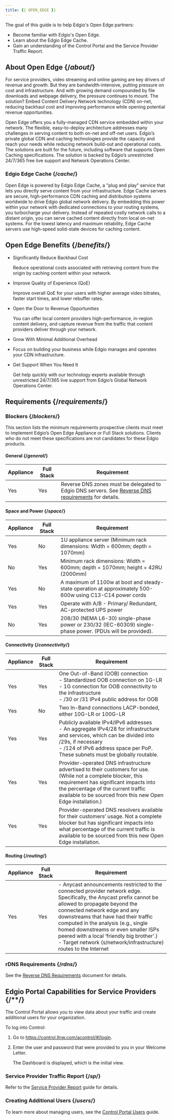 ```yaml
---
title: {{ OPEN_EDGE }}
---
```


The goal of this guide is to help Edgio's Open Edge partners:

- Become familiar with Edgio's Open Edge.
- Learn about the Edgio Edge Cache.
- Gain an understanding of the Control Portal and the Service Provider Traffic Report.

## About Open Edge  {/*about*/}
For service providers, video streaming and online gaming are key drivers of revenue and growth. But they are bandwidth-intensive, putting pressure on cost and infrastructure. And with growing demand compounded by file downloads and webpage delivery, the pressure continues to mount. The solution? Embed Content Delivery Network technology (CDN) on-net, reducing backhaul cost and improving performance while opening potential revenue opportunities.

Open Edge offers you a fully-managed CDN service embedded within your network. The flexible, easy-to-deploy architecture addresses many challenges in serving content to both on-net and off-net users. Edgio’s private global CDN and caching technologies provide the capacity and reach your needs while reducing network build-out and operational costs. The solutions are built for the future, including software that supports Open Caching specifications. The solution is backed by Edgio’s unrestricted 24/7/365 free live support and Network Operations Center.

### Edgio Edge Cache  {/*cache*/}
Open Edge is powered by Edgio Edge Cache, a "plug and play" service that lets you directly serve content from your infrastructure. Edge Cache servers are secure, high-performance CDN caching and distribution systems worldwide to drive Edgio global network delivery. By embedding this power within your network with dedicated connections to your routing systems, you turbocharge your delivery. Instead of repeated costly network calls to a distant origin, you can serve cached content directly from local on-net systems. For the lowest latency and maximum reliability, Edge Cache servers use high-speed solid-state devices for caching content.

## Open Edge Benefits  {/*benefits*/}
- Significantly Reduce Backhaul Cost

    Reduce operational costs associated with retrieving content from the origin by caching content within your network.

- Improve Quality of Experience (QoE)

    Improve overall QoE for your users with higher average video bitrates, faster start times, and lower rebuffer rates.

- Open the Door to Revenue Opportunities

    You can offer local content providers high-performance, in-region content delivery, and capture revenue from the traffic that content providers deliver through your network.

- Grow With Minimal Additional Overhead

- Focus on building your business while Edgio manages and operates your CDN infrastructure.

- Get Support When You Need It

    Get help quickly with our technology experts available through unrestricted 24/7/365 live support from Edgio’s Global Network Operations Center.

## Requirements  {/*requirements*/}

### Blockers  {/*blockers*/}
This section lists the minimum requirements prospective clients must meet to implement Edgio’s Open Edge Appliance or Full Stack solutions. Clients who do not meet these specifications are not candidates for these Edgio products.

#### General  {/*general*/}

|Appliance| Full Stack| Requirement|
|---|---|---|
|Yes|Yes|Reverse DNS zones must be delegated to Edgio DNS servers. See [Reverse DNS requirements](/delivery/open_edge/rdns_requirements) for details.|

#### Space and Power  {/*space*/}

|Appliance| Full Stack| Requirement|
|---|---|---|
|Yes|No| 1U appliance server (Minimum rack dimensions: Width = 600mm; depth = 1070mm)|
|No|Yes|Minimum rack dimensions: Width = 600mm; depth = 1070mm; height = 42RU (2000mm)|
|Yes|No|A maximum of 1100w at boot and steady-state operation at approximately 500-600w using C13-C14 power cords|
|Yes|Yes|Operate with A/B - Primary/ Redundant, AC-protected UPS power|
|No |Yes|208/30 (NEMA L6-30) single-phase power or 230/32 (IEC-60309) single-phase power. (PDUs will be provided).|

#### Connectivity  {/*connectivity*/}

|Appliance| Full Stack| Requirement|
|---|---|---|
|Yes|Yes|One Out-of-Band (OOB) connection <br />- Standardized OOB connection on 1G-LR <br />- 1G connection for OOB connectivity to the infrastructure<br />- /30 or /31 IPv4 public address for OOB|
|Yes|No|Two In-Band connections LACP-bonded, either 10G-LR or 100G-LR|
|Yes|Yes|Publicly available IPv4/IPv6 addresses <br />- An aggregate IPv4/28 for infrastructure and services, which can be divided into /29s, if necessary<br />- /124 of IPv6 address space per PoP. These subnets must be globally routable.|
|Yes|Yes|Provider-operated DNS infrastructure advertised to their customers for use. (While not a complete blocker, this requirement has significant impacts into the percentage of the current traffic available to be sourced from this new Open Edge installation.)|
|Yes|Yes|Provider-operated DNS resolvers available for their customers’ usage. Not a complete blocker but has significant impacts into what percentage of the current traffic is available to be sourced from this new Open Edge installation.|

#### Routing  {/*routing*/}

|Appliance| Full Stack| Requirement|
|---|---|---|
|Yes|Yes|- Anycast announcements restricted to the connected provider network edge. Specifically, the Anycast prefix cannot be allowed to propagate beyond the connected network edge and any downstreams that have had their traffic computed in the analysis (e.g., single homed downstreams or even smaller ISPs peered with a local ‘friendly big brother’.)<br />- Target network (s/network/infrastructure) routes to the Internet|

### rDNS Requirements  {/*rdns*/}

See the [Reverse DNS Requirements](/open_edge/rdns_requirements) document for details.

## Edgio Portal Capabilities for Service Providers  {/**/}
The Control Portal allows you to view data about your traffic and create additional users for your organization.

To log into Control:

1. Go to https://control.llnw.com/acontrol/#/login.

2. Enter the user and password that were provided to you in your Welcome Letter.

    The Dashboard is displayed, which is the initial view.

### Service Provider Traffic Report  {/*sp*/}

Refer to the [Service Provider Report](/delivery/control/reports/traffic/service_provider_traffic) guide for details.

### Creating Additional Users  {/*users*/}

To learn more about managing users, see the [Control Portal Users](/delivery/control/manage/control_portal_users) guide.
